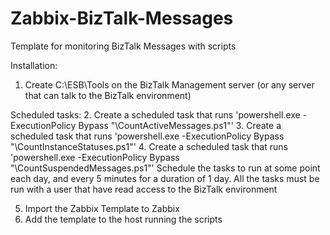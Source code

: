 # Zabbix-BizTalk-Messages
Template for monitoring BizTalk Messages with scripts

Installation:
1. Create C:\ESB\Tools on the BizTalk Management server (or any server that can talk to the BizTalk environment)

Scheduled tasks:
2. Create a scheduled task that runs 'powershell.exe -ExecutionPolicy Bypass "<path>\CountActiveMessages.ps1"' 
3. Create a scheduled task that runs 'powershell.exe -ExecutionPolicy Bypass "<path>\CountInstanceStatuses.ps1"'
4. Create a scheduled task that runs 'powershell.exe -ExecutionPolicy Bypass "<path>\CountSuspendedMessages.ps1"'
Schedule the tasks to run at some point each day, and every 5 minutes for a duration of 1 day.
All the tasks must be run with a user that have read access to the BizTalk environment

5. Import the Zabbix Template to Zabbix
6. Add the template to the host running the scripts
